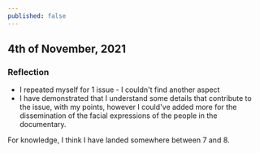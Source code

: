 ```yaml
---
published: false
---
```

## 4th of November, 2021

### Reflection

- I repeated myself for 1 issue - I couldn't find another aspect
- I have demonstrated that I understand some details that contribute to the issue, with my points, however I could've added more for the dissemination of the facial expressions of the people in the documentary.

For knowledge, I think I have landed somewhere between 7 and 8. 
